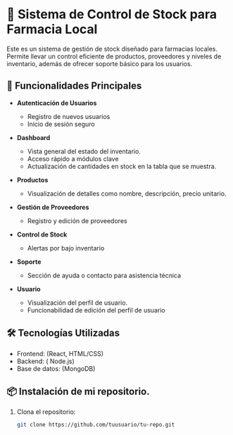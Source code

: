 # 💊 Sistema de Control de Stock para Farmacia Local

Este es un sistema de gestión de stock diseñado para farmacias locales. Permite llevar un control eficiente de productos, proveedores y niveles de inventario, además de ofrecer soporte básico para los usuarios.

## 🚀 Funcionalidades Principales

- **Autenticación de Usuarios**
  - Registro de nuevos usuarios
  - Inicio de sesión seguro

- **Dashboard**
  - Vista general del estado del inventario.
  - Acceso rápido a módulos clave
  - Actualización de cantidades en stock en la tabla que se muestra.

- **Productos**
  - Visualización de detalles como nombre, descripción, precio unitario.

- **Gestión de Proveedores**
  - Registro y edición de proveedores

- **Control de Stock**
  - Alertas por bajo inventario
    
- **Soporte**
  - Sección de ayuda o contacto para asistencia técnica
 
- **Usuario**
  - Visualización del perfil de usuario.
  - Funcionabilidad de edición del perfil de usuario
 

## 🛠️ Tecnologías Utilizadas

- Frontend: (React, HTML/CSS)
- Backend: ( Node.js)
- Base de datos: (MongoDB)

## 📦 Instalación de mi repositorio.

1. Clona el repositorio:
   ```bash
   git clone https://github.com/tuusuario/tu-repo.git
   ```
   
